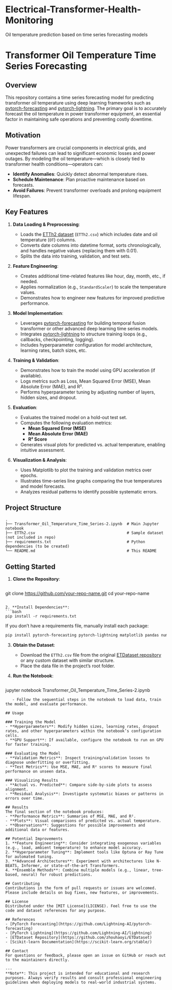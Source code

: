 # Electrical-Transformer-Health-Monitoring
Oil temperature prediction based on time series forecasting models

# Transformer Oil Temperature Time Series Forecasting

## Overview
This repository contains a time series forecasting model for predicting transformer oil temperature using deep learning frameworks such as [pytorch-forecasting](https://github.com/Lightning-AI/pytorch-forecasting) and [pytorch-lightning](https://github.com/Lightning-AI/lightning). The primary goal is to accurately forecast the oil temperature in power transformer equipment, an essential factor in maintaining safe operations and preventing costly downtime.

## Motivation
Power transformers are crucial components in electrical grids, and unexpected failures can lead to significant economic losses and power outages. By modeling the oil temperature—which is closely tied to transformer health conditions—operators can:

- **Identify Anomalies**: Quickly detect abnormal temperature rises.
- **Schedule Maintenance**: Plan proactive maintenance based on forecasts.
- **Avoid Failures**: Prevent transformer overloads and prolong equipment lifespan.

## Key Features
1. **Data Loading & Preprocessing**:
   - Loads the [ETTh2 dataset](https://github.com/zhouhaoyi/ETDataset) (`ETTh2.csv`) which includes date and oil temperature (`OT`) columns.
   - Converts date columns into datetime format, sorts chronologically, and handles negative values (replacing them with 0.01).
   - Splits the data into training, validation, and test sets.

2. **Feature Engineering**:
   - Creates additional time-related features like hour, day, month, etc., if needed.
   - Applies normalization (e.g., `StandardScaler`) to scale the temperature values.
   - Demonstrates how to engineer new features for improved predictive performance.

3. **Model Implementation**:
   - Leverages [pytorch-forecasting](https://github.com/Lightning-AI/pytorch-forecasting) for building temporal fusion transformer or other advanced deep learning time series models.
   - Integrates [pytorch-lightning](https://github.com/Lightning-AI/lightning) to structure training loops (e.g., callbacks, checkpointing, logging).
   - Includes hyperparameter configuration for model architecture, learning rates, batch sizes, etc.

4. **Training & Validation**:
   - Demonstrates how to train the model using GPU acceleration (if available).
   - Logs metrics such as Loss, Mean Squared Error (MSE), Mean Absolute Error (MAE), and R².
   - Performs hyperparameter tuning by adjusting number of layers, hidden sizes, and dropout.

5. **Evaluation**:
   - Evaluates the trained model on a hold-out test set.
   - Computes the following evaluation metrics:
     - **Mean Squared Error (MSE)**
     - **Mean Absolute Error (MAE)**
     - **R² Score**
   - Generates visual plots for predicted vs. actual temperature, enabling intuitive assessment.

6. **Visualization & Analysis**:
   - Uses Matplotlib to plot the training and validation metrics over epochs.
   - Illustrates time-series line graphs comparing the true temperatures and model forecasts.
   - Analyzes residual patterns to identify possible systematic errors.

## Project Structure
```
.
├── Transformer_Oil_Temperature_Time_Series-2.ipynb  # Main Jupyter notebook
├── ETTh2.csv                                        # Sample dataset (not included in repo)
├── requirements.txt                                 # Python dependencies (to be created)
└── README.md                                        # This README
```

## Getting Started

1. **Clone the Repository**:
   ```bash
git clone https://github.com/your-repo-name.git
cd your-repo-name
   ```

2. **Install Dependencies**:
   ```bash
pip install -r requirements.txt
```
   If you don’t have a requirements file, manually install each package:
   ```bash
pip install pytorch-forecasting pytorch-lightning matplotlib pandas numpy scikit-learn
```

3. **Obtain the Dataset**:
   - Download the `ETTh2.csv` file from the original [ETDataset repository](https://github.com/zhouhaoyi/ETDataset) or any custom dataset with similar structure.
   - Place the data file in the project’s root folder.

4. **Run the Notebook**:
   ```bash
jupyter notebook Transformer_Oil_Temperature_Time_Series-2.ipynb
```
   - Follow the sequential steps in the notebook to load data, train the model, and evaluate performance.

## Usage

### Training the Model
- **Hyperparameters**: Modify hidden sizes, learning rates, dropout rates, and other hyperparameters within the notebook’s configuration cells.
- **GPU Support**: If available, configure the notebook to run on GPU for faster training.

### Evaluating the Model
- **Validation Metrics**: Inspect training/validation losses to diagnose underfitting or overfitting.
- **Test Metrics**: Use MSE, MAE, and R² scores to measure final performance on unseen data.

### Visualizing Results
- **Actual vs. Predicted**: Compare side-by-side plots to assess alignment.
- **Residual Analysis**: Investigate systematic biases or patterns in errors over time.

## Results
The final section of the notebook produces:
- **Performance Metrics**: Summaries of MSE, MAE, and R².
- **Plots**: Visual comparisons of predicted vs. actual temperature.
- **Observations**: Suggestions for possible improvements and additional data or features.

## Potential Improvements
1. **Feature Engineering**: Consider integrating exogenous variables (e.g., load, ambient temperature) to enhance model accuracy.
2. **Hyperparameter Tuning**: Implement tools like Optuna or Ray Tune for automated tuning.
3. **Advanced Architectures**: Experiment with architectures like N-BEATS, Informer, or state-of-the-art Transformers.
4. **Ensemble Methods**: Combine multiple models (e.g., linear, tree-based, neural) for robust predictions.

## Contributing
Contributions in the form of pull requests or issues are welcomed. Please include details on bug fixes, new features, or improvements.

## License
Distributed under the [MIT License](LICENSE). Feel free to use the code and dataset references for any purpose.

## References
- [PyTorch Forecasting](https://github.com/Lightning-AI/pytorch-forecasting)
- [PyTorch Lightning](https://github.com/Lightning-AI/lightning)
- [ETDataset Repository](https://github.com/zhouhaoyi/ETDataset)
- [Scikit-learn Documentation](https://scikit-learn.org/stable/)

## Contact
For questions or feedback, please open an issue on GitHub or reach out to the maintainers directly.

---
**Note**: This project is intended for educational and research purposes. Always verify results and consult professional engineering guidelines when deploying models to real-world industrial systems.

